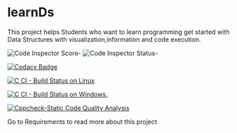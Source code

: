 # learnDs
This project helps Students who want to learn programming get started with Data Structures with visualization,information and code execution.

![Code Inspector Score-](https://www.code-inspector.com/project/24742/score/svg)
![Code Inspector Status-](https://www.code-inspector.com/project/24742/status/svg)

[![Codacy Badge](https://app.codacy.com/project/badge/Grade/8035c86d99494b429ef5329fd37baf70)](https://www.codacy.com/gh/KubasadSumanth/learnDs/dashboard?utm_source=github.com&amp;utm_medium=referral&amp;utm_content=KubasadSumanth/learnDs&amp;utm_campaign=Badge_Grade)


[![C CI - Build Status on Linux](https://github.com/KubasadSumanth/learnDs/actions/workflows/c-build.yml/badge.svg)](https://github.com/KubasadSumanth/learnDs/actions/workflows/c-build.yml)

[![C CI - Build Status on Windows.](https://github.com/KubasadSumanth/learnDs/actions/workflows/c-buildWin.yml/badge.svg)](https://github.com/KubasadSumanth/learnDs/actions/workflows/c-buildWin.yml)

[![Cppcheck-Static Code Quality Analysis](https://github.com/KubasadSumanth/learnDs/actions/workflows/Cppcheck.yml/badge.svg)](https://github.com/KubasadSumanth/learnDs/actions/workflows/Cppcheck.yml)

Go to Requirements to read more about this project

